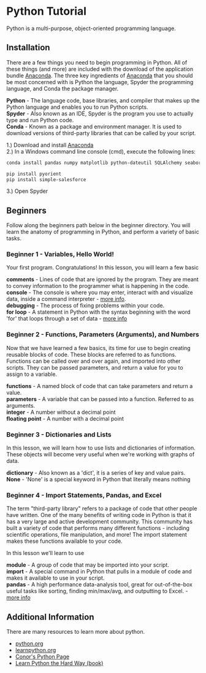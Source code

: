 # Python Tutorial
Python is a multi-purpose, object-oriented programming language.

## Installation
There are a few things you need to begin programming in Python. All of these things (and more) are included with the download of the application bundle [Anaconda](https://www.continuum.io/downloads). The three key ingredients of [Anaconda](https://www.continuum.io/downloads) that you should be most concerned with is Python the language, Spyder the programming language, and Conda the package manager.

**Python** - The language code, base libraries, and compiler that makes up the Python language and enables you to run Python scripts.  
**Spyder** - Also known as an IDE, Spyder is the program you use to actually type and run Python code.  
**Conda** - Known as a package and environment manager.  It is used to download versions of third-party libraries that can be called by your script.  

1.) Download and install [Anaconda](https://www.continuum.io/downloads)  
2.) In a Windows command line console (cmd), execute the following lines:
```sh
conda install pandas numpy matplotlib python-dateutil SQLAlchemy seaborn pymysql openpyxl numexpr six xlrd quandl

pip install pyorient
pip install simple-salesforce
```

3.) Open Spyder


## Beginners
Follow along the beginners path below in the beginner directory.  You will learn the anatomy of programming in Python, and perform a variety of basic tasks.

### Beginner 1 - Variables, Hello World!
Your first program. Congratulations!  In this lesson, you will learn a few basic

**comments** - Lines of code that are ignored by the program.  They are meant to convey information to the programmer what is happening in the code.  
**console** - The console is where you may enter, interact with and visualize data, inside a command interpreter - [more info](https://pythonhosted.org/spyder/console.html).  
**debugging** - The process of fixing problems within your code.  
**for loop** - A statement in Python with the syntax beginning with the word 'for' that loops through a set of data - [more info](https://www.learnpython.org/en/Loops)


### Beginner 2 - Functions, Parameters (Arguments), and Numbers
Now that we have learned a few basics, its time for use to begin creating reusable blocks of code.  These blocks are referred to as functions.  Functions can be called over and over again, and imported into other scripts.  They can be passed parameters, and return a value for you to assign to a variable.

**functions** - A named block of code that can take parameters and return a value.  
**parameters** - A variable that can be passed into a function.  Referred to as arguments.  
**integer** - A number without a decimal point  
**floating point** - A number with a decimal point


### Beginner 3 - Dictionaries and Lists
In this lesson, we will learn how to use lists and dictionaries of information.  These objects will become very useful when we're working with graphs of data.

**dictionary** - Also known as a 'dict', it is a series of key and value pairs.  
**None** - 'None' is a special keyword in Python that literally means nothing

### Beginner 4 - Import Statements, Pandas, and Excel
The term "third-party library" refers to a package of code that other people have written.  One of the many benefits of writing code in Python is that it has a very large and active development community. This community has built a variety of code that performs many different functions - including scientific operations, file manipulation, and more! The import statement makes these functions available to your code.

In this lesson we'll learn to use

**module** - A group of code that may be imported into your script.  
**import** - A special command in Python that pulls in a module of code and makes it available to use in your script.  
**pandas** - A high performance data-analysis tool, great for out-of-the-box useful tasks like sorting, finding min/max/avg, and outputting to Excel. - [more info](http://pandas.pydata.org/)

## Additional Information
There are many resources to learn more about python.
* [python.org](http://www.python.org)
* [learnpython.org](http://www.learnpython.org)
* [Conor's Python Page](http://confluence.energyscorecards.com/display/AM/Python)
* [Learn Python the Hard Way (book)](https://www.learnpythonthehardway.org/book/)

